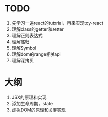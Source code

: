 # TODO

1. 先学习一遍react的tutorial，再来实现toy-react
1. 理解class的getter和setter
2. 理解正则表达式
3. 理解递归
4. 理解Symbol
5. 理解dom的range相关api
6. 理解深拷贝


# 大纲

1. JSX的原理和实现
2. 添加生命周期，state
3. 虚拟DOM的原理和关键实现